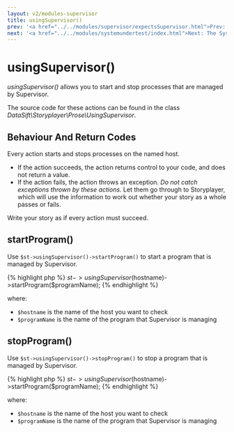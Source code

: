 ```yaml
---
layout: v2/modules-supervisor
title: usingSupervisor()
prev: '<a href="../../modules/supervisor/expectsSupervisor.html">Prev: expectsSupervisor()</a>'
next: '<a href="../../modules/systemundertest/index.html">Next: The SystemUnderTest Module</a>'
---
```


# usingSupervisor()

_usingSupervisor()_ allows you to start and stop processes that are managed by Supervisor.

The source code for these actions can be found in the class _DataSift\Storyplayer\Prose\UsingSupervisor_.

## Behaviour And Return Codes

Every action starts and stops processes on the named host.

* If the action succeeds, the action returns control to your code, and does not return a value.
* If the action fails, the action throws an exception.  _Do not catch exceptions thrown by these actions_.  Let them go through to Storyplayer, which will use the information to work out whether your story as a whole passes or fails.

Write your story as if every action must succeed.

## startProgram()

Use `$st->usingSupervisor()->startProgram()` to start a program that is managed by Supervisor.

{% highlight php %}
$st->usingSupervisor($hostname)->startProgram($programName);
{% endhighlight %}

where:

* `$hostname` is the name of the host you want to check
* `$programName` is the name of the program that Supervisor is managing

## stopProgram()

Use `$st->usingSupervisor()->stopProgram()` to stop a program that is managed by Supervisor.

{% highlight php %}
$st->usingSupervisor($hostname)->startProgram($programName);
{% endhighlight %}

where:

* `$hostname` is the name of the host you want to check
* `$programName` is the name of the program that Supervisor is managing